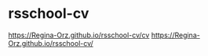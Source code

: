 # rsschool-cv
<https://Regina-Orz.github.io/rsschool-cv/cv>
<https://Regina-Orz.github.io/rsschool-cv/>